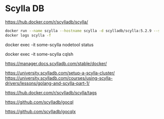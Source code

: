 # Scylla DB

https://hub.docker.com/r/scylladb/scylla/


```bash
docker run --name scylla --hostname scylla -d scylladb/scylla:5.2.9 --smp 1
docker logs scylla -f
```

docker exec -it some-scylla nodetool status

docker exec -it some-scylla cqlsh

https://manager.docs.scylladb.com/stable/docker/

https://university.scylladb.com/setup-a-scylla-cluster/
https://university.scylladb.com/courses/using-scylla-drivers/lessons/golang-and-scylla-part-1/

https://hub.docker.com/r/scylladb/scylla/tags

https://github.com/scylladb/gocql

https://github.com/scylladb/gocqlx